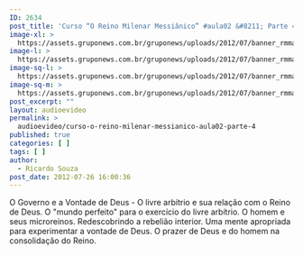 ```yaml
---
ID: 2634
post_title: 'Curso “O Reino Milenar Messiânico” #aula02 &#8211; Parte 4'
image-xl: >
  https://assets.gruponews.com.br/gruponews/uploads/2012/07/banner_rmma2-pt4.jpg
image-l: >
  https://assets.gruponews.com.br/gruponews/uploads/2012/07/banner_rmma2-pt4.jpg
image-sq-l: >
  https://assets.gruponews.com.br/gruponews/uploads/2012/07/banner_rmma2-pt4.jpg
image-sq-m: >
  https://assets.gruponews.com.br/gruponews/uploads/2012/07/banner_rmma2-pt4-720x320.jpg
post_excerpt: ""
layout: audioevideo
permalink: >
  audioevideo/curso-o-reino-milenar-messianico-aula02-parte-4
published: true
categories: [ ]
tags: [ ]
author:
  - Ricardo Souza
post_date: 2012-07-26 16:00:36
---
```

O Governo e a Vontade de Deus - O livre arbítrio e sua relação com o Reino de Deus. O "mundo perfeito" para o exercício do livre arbítrio. O homem e seus microreinos. Redescobrindo a rebelião interior. Uma mente apropriada para experimentar a vontade de Deus. O prazer de Deus e do homem na consolidação do Reino.
<div></div>